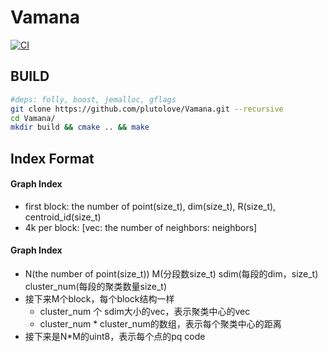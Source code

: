 # Vamana
[![CI](https://github.com/plutolove/Vamana/actions/workflows/cmake.yml/badge.svg)](https://github.com/plutolove/Vamana/actions/workflows/cmake.yml)
## BUILD
```bash
#deps: folly, boost, jemalloc, gflags
git clone https://github.com/plutolove/Vamana.git --recursive 
cd Vamana/
mkdir build && cmake .. && make
```
## Index Format
#### Graph Index  
* first block: the number of point(size_t), dim(size_t), R(size_t), centroid_id(size_t)
* 4k per block: [vec: the number of neighbors: neighbors]

#### Graph Index  
* N(the number of point(size_t)) M(分段数size_t) sdim(每段的dim，size_t) cluster_num(每段的聚类数量size_t)
* 接下来M个block，每个block结构一样
  * cluster_num 个 sdim大小的vec，表示聚类中心的vec
  * cluster_num * cluster_num的数组，表示每个聚类中心的距离
* 接下来是N*M的uint8，表示每个点的pq code